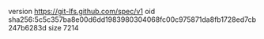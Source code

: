 version https://git-lfs.github.com/spec/v1
oid sha256:5c5c357ba8e00d6dd1983980304068fc00c975871da8fb1728ed7cb247b6283d
size 7214
